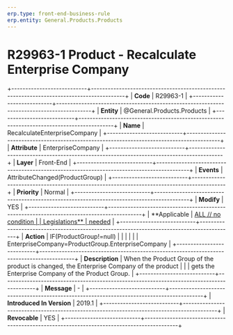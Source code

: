 ```yaml
---
erp.type: front-end-business-rule
erp.entity: General.Products.Products
---
```


# R29963-1 Product - Recalculate Enterprise Company
+---------------------------+------------------------------------------------------------------------------------------+
| **Code**                  | R29963-1                                                                                 |
+---------------------------+------------------------------------------------------------------------------------------+
| **Entity**                | @General.Products.Products                                                                                  |
+---------------------------+------------------------------------------------------------------------------------------+
| **Name**                  | RecalculateEnterpriseCompany                                                             |
+---------------------------+------------------------------------------------------------------------------------------+
| **Attribute**             | EnterpriseCompany                                                                        |
+---------------------------+------------------------------------------------------------------------------------------+
| **Layer**                 | Front-End                                                                                |
+---------------------------+------------------------------------------------------------------------------------------+
| **Events**                | AttributeChanged(ProductGroup)                                                           |
+---------------------------+------------------------------------------------------------------------------------------+
| **Priority**              | Normal                                                                                   |
+---------------------------+------------------------------------------------------------------------------------------+
| **Modify**                | YES                                                                                      |
+---------------------------+------------------------------------------------------------------------------------------+
| **Applicable              | [ALL // no condition                                                                     |
| Legislations**            | needed](https://confluence.erp.net/display/techdoc/Country+Specific+Functionality)       |
+---------------------------+------------------------------------------------------------------------------------------+
| **Action**                | IF(ProductGroup!=null)                                                                   |
|                           |                                                                                          |
|                           | EnterpriseCompany=ProductGroup.EnterpriseCompany                                         |
+---------------------------+------------------------------------------------------------------------------------------+
| **Description**           | When the Product Group of the product is changed, the Enterprise Company of the product  |
|                           | gets the Enterprise Company of the Product Group.                                        |
+---------------------------+------------------------------------------------------------------------------------------+
| **Message**               | \-                                                                                       |
+---------------------------+------------------------------------------------------------------------------------------+
| **Introduced In Version** | 2019.1                                                                                   |
+---------------------------+------------------------------------------------------------------------------------------+
| **Revocable**             | YES                                                                                      |
+---------------------------+------------------------------------------------------------------------------------------+

  

  

  
